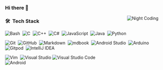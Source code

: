 ### Hi there 👋

<!--
**CompEng0001/CompEng0001** is a ✨ _special_ ✨ repository because its `README.md` (this file) appears on your GitHub profile.

Here are some ideas to get you started:

- 🔭 I’m currently working on ...
- 🌱 I’m currently learning ...
- 👯 I’m looking to collaborate on ...
- 🤔 I’m looking for help with ...
- 💬 Ask me about ...
- 📫 How to reach me: ...
- 😄 Pronouns: ...
- ⚡ Fun fact: ...
-->

<img alt="Night Coding" src="https://reactiongifs.me/cdn-cgi/imagedelivery/S36QsAbHn6yI9seDZ7V8aA/834cf73d-3eee-46c2-45af-4e1c12681900/w=380" align="right"/>

### 🛠 &nbsp;Tech Stack

![Bash](https://img.shields.io/badge/-gnubash-05122A?style=flat&logo=gnubash)&nbsp;
![C](https://img.shields.io/badge/-C-05122A?style=flat&logo=C&logoColor=A8B9CC)&nbsp;
![C++](https://img.shields.io/badge/-C++-05122A?style=flat&logo=C%2B%2B&logoColor=00599C)&nbsp;
![C#](https://img.shields.io/badge/-.NET-05122A?style=flat&logo=.NET&logoColor=00599C)&nbsp;
![JavaScript](https://img.shields.io/badge/-JavaScript-05122A?style=flat&logo=javascript)&nbsp;
![Java](https://img.shields.io/badge/-Java-05122A?style=flat&logo=Java&logoColor=FFA518)&nbsp;
![Python](https://img.shields.io/badge/-Python-05122A?style=flat&logo=python)&nbsp;
<!--!![R (Statistics)](https://img.shields.io/badge/-R-05122A?style=flat&logo=R&logoColor=276DC3)&nbsp;
![Rust](https://img.shields.io/badge/-rust-05122A?style=flat&logo=rust)\
![LaTeX](https://img.shields.io/badge/-latex-05122A?style=flat&logo=latex)&nbsp;-->
![Git](https://img.shields.io/badge/-Git-05122A?style=flat&logo=git)&nbsp;
![GitHub](https://img.shields.io/badge/-GitHub-05122A?style=flat&logo=github)&nbsp;
![Markdown](https://img.shields.io/badge/-Markdown-05122A?style=flat&logo=markdown)&nbsp;
![mdbook](https://img.shields.io/badge/-mdbook-05122A?style=flat&logo=mdbook)&nbsp;
![Android Studio](https://img.shields.io/badge/-androidstudio-05122A?style=flat&logo=androidstudio)&nbsp;
![Arduino](https://img.shields.io/badge/-arduino-05122A?style=flat&logo=arduino)&nbsp;
![Gitpod](https://img.shields.io/badge/-gitpod-05122A?style=flat&logo=gitpod)&nbsp;
![IntelliJ IDEA](https://img.shields.io/badge/-intellijidea-05122A?style=flat&logo=intellijidea)&nbsp;
<!--!![Overleaf](https://img.shields.io/badge/-overleaf-05122A?style=flat&logo=overleaf)&nbsp;
[RStudio](https://img.shields.io/badge/-RStudio-05122A?style=flat&logo=rstudio)&nbsp;-->
![Vim](https://img.shields.io/badge/-vim-05122A?style=flat&logo=vim)&nbsp;
![Visual Studio](https://img.shields.io/badge/-Visual%20Studio-05122A?style=flat&logo=visual-studio&logoColor=5D3FD3)
![Visual Studio Code](https://img.shields.io/badge/-Visual%20Studio%20Code-05122A?style=flat&logo=visual-studio-code&logoColor=007ACC)\
![Android](https://img.shields.io/badge/-android-05122A?style=flat&logo=android)&nbsp;
<!--!![Arch Linux](https://img.shields.io/badge/-archlinux-05122A?style=flat&logo=archlinux)&nbsp;
![Linux](https://img.shields.io/badge/-linux-05122A?style=flat&logo=linux)&nbsp;
![NixOS](https://img.shields.io/badge/-nixos-05122A?style=flat&logo=nixos)&nbsp;
![Ubuntu](https://img.shields.io/badge/-ubuntu-05122A?style=flat&logo=ubuntu)&nbsp;-->


<!--https://github.com/simple-icons/simple-icons/blob/develop/slugs.md-->
<!--
### ⚙️ &nbsp;GitHub Analytics

<p align="center">
<a href="https://github.com/CompEng0001">
  <img height="180em" src="https://github-readme-stats-eight-theta.vercel.app/api?username=CompEng0001&show_icons=true&theme=material-palenight&include_all_commits=true&count_private=true"/>
  <img height="180em" src="https://github-readme-stats-eight-theta.vercel.app/api/top-langs/?username=CompEng0001&layout=compact&langs_count=8&theme=material-palenight"/>
</a>
</p>
-->
